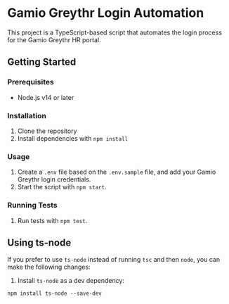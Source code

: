 # Gamio Greythr Login Automation

This project is a TypeScript-based script that automates the login process for the Gamio Greythr HR portal.

## Getting Started

### Prerequisites

- Node.js v14 or later

### Installation

1. Clone the repository
2. Install dependencies with `npm install`

### Usage

1. Create a `.env` file based on the `.env.sample` file, and add your Gamio Greythr login credentials.
2. Start the script with `npm start`.

### Running Tests

1. Run tests with `npm test`.

## Using ts-node

If you prefer to use `ts-node` instead of running `tsc` and then `node`, you can make the following changes:

1. Install `ts-node` as a dev dependency:

```
npm install ts-node --save-dev
```
